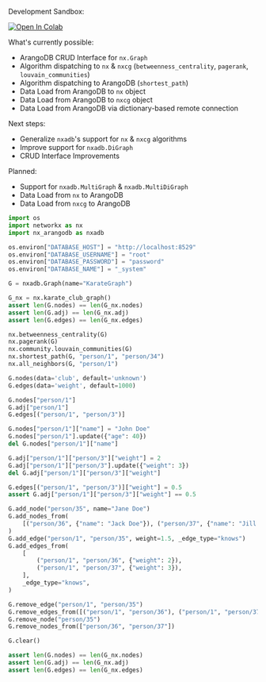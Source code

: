 Development Sandbox:

<a href="https://colab.research.google.com/drive/1gIfJDEumN6UdZou_VlSbG874xGkHwtU2?usp=sharing" target="_parent"><img src="https://colab.research.google.com/assets/colab-badge.svg" alt="Open In Colab"/></a>

What's currently possible:
- ArangoDB CRUD Interface for `nx.Graph`
- Algorithm dispatching to `nx` & `nxcg` (`betweenness_centrality`, `pagerank`, `louvain_communities`)
- Algorithm dispatching to ArangoDB (`shortest_path`)
- Data Load from ArangoDB to `nx` object
- Data Load from ArangoDB to `nxcg` object
- Data Load from ArangoDB via dictionary-based remote connection

Next steps:
- Generalize `nxadb`'s support for `nx` & `nxcg` algorithms
- Improve support for `nxadb.DiGraph`
- CRUD Interface Improvements

Planned:
- Support for `nxadb.MultiGraph` & `nxadb.MultiDiGraph`
- Data Load from `nx` to ArangoDB
- Data Load from `nxcg` to ArangoDB

```py
import os
import networkx as nx
import nx_arangodb as nxadb

os.environ["DATABASE_HOST"] = "http://localhost:8529"
os.environ["DATABASE_USERNAME"] = "root"
os.environ["DATABASE_PASSWORD"] = "password"
os.environ["DATABASE_NAME"] = "_system"

G = nxadb.Graph(name="KarateGraph")

G_nx = nx.karate_club_graph()
assert len(G.nodes) == len(G_nx.nodes)
assert len(G.adj) == len(G_nx.adj)
assert len(G.edges) == len(G_nx.edges)

nx.betweenness_centrality(G)
nx.pagerank(G)
nx.community.louvain_communities(G)
nx.shortest_path(G, "person/1", "person/34")
nx.all_neighbors(G, "person/1")

G.nodes(data='club', default='unknown')
G.edges(data='weight', default=1000)

G.nodes["person/1"]
G.adj["person/1"]
G.edges[("person/1", "person/3")]

G.nodes["person/1"]["name"] = "John Doe"
G.nodes["person/1"].update({"age": 40})
del G.nodes["person/1"]["name"]

G.adj["person/1"]["person/3"]["weight"] = 2
G.adj["person/1"]["person/3"].update({"weight": 3})
del G.adj["person/1"]["person/3"]["weight"]

G.edges[("person/1", "person/3")]["weight"] = 0.5
assert G.adj["person/1"]["person/3"]["weight"] == 0.5

G.add_node("person/35", name="Jane Doe")
G.add_nodes_from(
    [("person/36", {"name": "Jack Doe"}), ("person/37", {"name": "Jill Doe"})]
)
G.add_edge("person/1", "person/35", weight=1.5, _edge_type="knows")
G.add_edges_from(
    [
        ("person/1", "person/36", {"weight": 2}),
        ("person/1", "person/37", {"weight": 3}),
    ],
    _edge_type="knows",
)

G.remove_edge("person/1", "person/35")
G.remove_edges_from([("person/1", "person/36"), ("person/1", "person/37")])
G.remove_node("person/35")
G.remove_nodes_from(["person/36", "person/37"])

G.clear()

assert len(G.nodes) == len(G_nx.nodes)
assert len(G.adj) == len(G_nx.adj)
assert len(G.edges) == len(G_nx.edges)
```